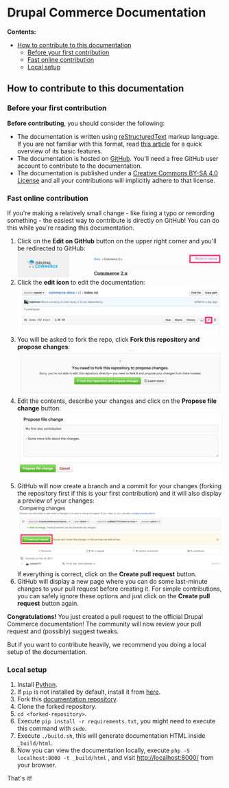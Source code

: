 # Drupal Commerce Documentation

**Contents:**
- [How to contribute to this documentation](#how-to-contribute-to-this-documentation)
  - [Before your first contribution](#before-your-first-contribution)
  - [Fast online contribution](#fast-online-contribution)
  - [Local setup](#local-setup)

## How to contribute to this documentation

### Before your first contribution

**Before contributing**, you should consider the following:
- The documentation is written using [reStructuredText](http://docutils.sourceforge.net/rst.html) markup language. If you are not familiar with this format, read [this article](https://symfony.com/doc/current/contributing/documentation/format.html) for a quick overview of its basic features.
- The documentation is hosted on [GitHub](https://github.com). You'll need a free GitHub user account to contribute to the documentation.
- The documentation is published under a [Creative Commons BY-SA 4.0 License](https://github.com/drupalcommerce/commerce-docs/blob/master/LICENSE) and all your contributions will implicitly adhere to that license.

### Fast online contribution

If you're making a relatively small change - like fixing a typo or rewording something - the easiest way to contribute is directly on GitHub! You can do this while you're reading this documentation.

1. Click on the **Edit on GitHub** button on the upper right corner and you'll be redirected to GitHub: ![GitHub edit](./images/contributing/github-edit.png)
2. Click the **edit icon** to edit the documentation: ![GitHub icon edit](./images/contributing/github-doc-icon-edit.png)
3. You will be asked to fork the repo, click **Fork this repository and propose changes**: ![GitHub doc fork](./images/contributing/github-doc-fork.png)
4. Edit the contents, describe your changes and click on the **Propose file change** button: ![GitHub doc propose change](./images/contributing/github-doc-propose-change.png)
5. GitHub will now create a branch and a commit for your changes (forking the repository first if this is your first contribution) and it will also display a preview of your changes: ![GitHub doc create pull request](./images/contributing/github-doc-create-pr.png)If everything is correct, click on the **Create pull request** button.
6. GitHub will display a new page where you can do some last-minute changes to your pull request before creating it. For simple contributions, you can safely ignore these options and just click on the **Create pull request** button again.

**Congratulations!** You just created a pull request to the official Drupal Commerce documentation! The community will now review your pull request and (possibly) suggest tweaks.

But if you want to contribute heavily, we recommend you doing a local setup of the documentation.

### Local setup
1. Install [Python](https://www.python.org/downloads/).
2. If `pip` is not installed by default, install it from [here](https://pip.pypa.io/en/stable/installing/).
3. Fork this [documentation repository](https://github.com/drupalcommerce/commerce-docs).
4. Clone the forked repository.
5. `cd <forked-repository>`.
6. Execute `pip install -r requirements.txt`, you might need to execute this command with `sudo`.
7. Execute `./build.sh`, this will generate documentation HTML inside `_build/html`.
8. Now you can view the documentation locally, execute `php -S localhost:8000 -t _build/html` , and visit [http://localhost:8000/](http://localhost:8000/) from your browser.

That's it!

